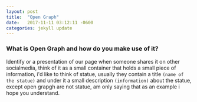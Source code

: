 ```yaml
---
layout: post
title:  "Open Graph"
date:   2017-11-11 03:12:11 -0600
categories: jekyll update
---
```


### What is Open Graph and how do you make use of it?

Identify or a presentation of our page when someone shares it on other socialmedia, think of it as a small container that holds a small piece of information, i'd like to think of statue, usually they contain a title `(name of the statue)` and under it a small description `(information)` about the statue, except open grapgh are not statue, am only saying that as an example i hope you understand.
